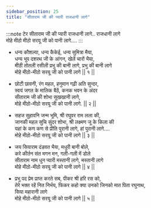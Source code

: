 ```yaml
---
sidebar_position: 25
title: "सीताराम जी की प्यारी राजधानी लागे"
---
```


:::note टेर
सीताराम जी की प्यारी राजधानी लागे.. राजधानी लागे <br/>
मोहे मीठो मीठो सरयू जी को पानी लागे....
:::

- धन्य कौशल्या, धन्य कैकेई, धन्य सुमित्रा मैया, <br/>
धन्य भूप दशरथ जी के आंगन, खेलें चारों भैया,<br/>
मीठी तोतली रसीली प्रभु की बानी लागे, प्रभु की बानी लागे <br/>
मोहे मीठो-मीठो सरयू जी को पानी लागे		 	|| १ || 

- छोटी छावनी, रंग महल, हनुमान गढ़ी अति सुन्दर,<br/>
स्वयं जगत के मालिक बैठें, कनक भवन के अंदर<br/>
सीताराम जी की शोभा सुखखानी लागे,<br/>
मोहे मीठो-मीठो सरयू जी को पानी लागे.			|| २ || 

- सहज सुहावनि जन्म भूमि, श्री रघुवर राम लला की,<br/>
जानकी महल सुचि सुंदर शोभा, श्री लक्ष्मण जू के किला की<br/>
यहां के कण कण से प्रीति पुरानी लागे, हां पुरानी लागे.... <br/>
मोहे मीठो-मीठो सरयू जी को पानी लागे			 || ३ || 

- जय सियाराम दंडवत भैया, मधुरी बानी बोले,<br/>
करे कीर्तन संत मगन मन, गली-गली में डोले<br/>
सीताराम नाम धुन प्यारी मस्तानी लागे, मस्तानी लागे<br/>
मोहे मीठो-मीठो सरयू जी को पानी लागे			 || ४ || 

- प्रभु पद प्रेम प्राप्त करते सब, पीकर श्री हरि रस को, <br/>
तेरे भक्त रहें नित निर्भय, फिकर कहो क्या उनको जिनको मात पिता रघुनाथ, <br/>
सिया महारानी लागे <br/>
मोहे मीठो-मीठो सरयू जी को पानी लागे			 || ५ ||
